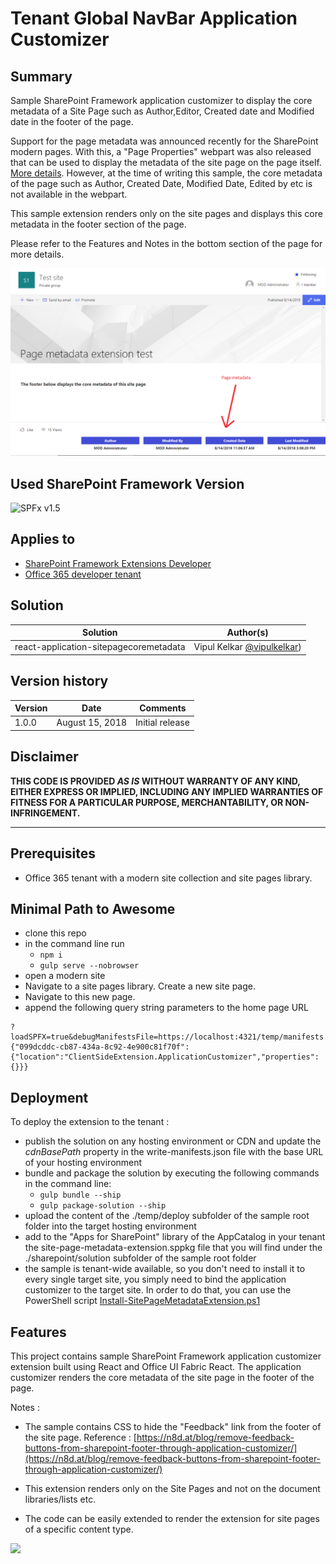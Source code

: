 # Tenant Global NavBar Application Customizer

## Summary

Sample SharePoint Framework application customizer to display the core metadata of a Site Page such as Author,Editor, Created date and Modified date in the footer of the page.

Support for the page metadata was announced recently for the SharePoint modern pages. With this, a "Page Properties" webpart was also released that can be used to display the metadata of the site page on the page itself. [More details](https://support.office.com/en-us/article/use-the-page-properties-web-part-1a99cb9c-a5f1-441b-8e5d-643b0f0ff736?ui=en-US&rs=en-US&ad=US). However, at the time of writing this sample, the core metadata of the page such as Author, Created Date, Modified Date, Edited by etc is not available in the webpart.

This sample extension renders only on the site pages and displays this core metadata in the footer section of the page.

Please refer to the Features and Notes in the bottom section of the page for more details.

![Site Page metadata extension](./assets/SitePageMetadataExtension.png)

## Used SharePoint Framework Version

![SPFx v1.5](https://img.shields.io/badge/SPFx-1.5-green.svg)

## Applies to

* [SharePoint Framework Extensions Developer](https://dev.office.com/sharepoint/docs/spfx/extensions/overview-extensions)
* [Office 365 developer tenant](http://dev.office.com/sharepoint/docs/spfx/set-up-your-developer-tenant)

## Solution

Solution|Author(s)
--------|---------
react-application-sitepagecoremetadata|Vipul Kelkar [@vipulkelkar](https://twitter.com/VipulKelkar))

## Version history

Version|Date|Comments
-------|----|--------
1.0.0|August 15, 2018|Initial release

## Disclaimer

**THIS CODE IS PROVIDED *AS IS* WITHOUT WARRANTY OF ANY KIND, EITHER EXPRESS OR IMPLIED, INCLUDING ANY IMPLIED WARRANTIES OF FITNESS FOR A PARTICULAR PURPOSE, MERCHANTABILITY, OR NON-INFRINGEMENT.**

---

## Prerequisites

* Office 365 tenant with a modern site collection and site pages library.

## Minimal Path to Awesome

* clone this repo
* in the command line run
  * `npm i`
  * `gulp serve --nobrowser`
* open a modern site
* Navigate to a site pages library. Create a new site page.
* Navigate to this new page.
* append the following query string parameters to the home page URL

```text
?loadSPFX=true&debugManifestsFile=https://localhost:4321/temp/manifests.js&customActions={"099dcddc-cb87-434a-8c92-4e900c81f70f":{"location":"ClientSideExtension.ApplicationCustomizer","properties":{}}}
```

## Deployment

To deploy the extension to the tenant : 

* publish the solution on any hosting environment or CDN and update the _cdnBasePath_ property in the write-manifests.json file with the base URL of your hosting environment
* bundle and package the solution by executing the following commands in the command line:
  * `gulp bundle --ship`
  * `gulp package-solution --ship`
* upload the content of the ./temp/deploy subfolder of the sample root folder into the target hosting environment
* add to the "Apps for SharePoint" library of the AppCatalog in your tenant the site-page-metadata-extension.sppkg file that you will find under the ./sharepoint/solution subfolder of the sample root folder
* the sample is tenant-wide available, so you don't need to install it to every single target site, you simply need to bind the application customizer to the target site. In order to do that, you can use the PowerShell script [Install-SitePageMetadataExtension.ps1](./Install-SitePageMetadataExtension.ps1)

## Features

This project contains sample SharePoint Framework application customizer extension built using React and Office UI Fabric React. The application customizer renders the core metadata of the site page in the footer of the page.

Notes : 

* The sample contains CSS to hide the "Feedback" link from the footer of the site page. Reference : 
[https://n8d.at/blog/remove-feedback-buttons-from-sharepoint-footer-through-application-customizer/](https://n8d.at/blog/remove-feedback-buttons-from-sharepoint-footer-through-application-customizer/)

* This extension renders only on the Site Pages and not on the document libraries/lists etc.

* The code can be easily extended to render the extension for site pages of a specific content type.

![](https://telemetry.sharepointpnp.com/sp-dev-fx-extensions/samples/react-application-tenant-global-navbar)
